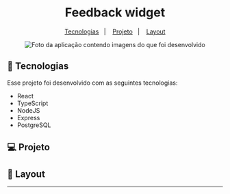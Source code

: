 <h1 align="center">
  Feedback widget
</h1>

<div align="center">
  <a href="#-tecnologias">Tecnologias</a>&nbsp;&nbsp;&nbsp;|&nbsp;&nbsp;&nbsp;
  <a href="#-projeto">Projeto</a>&nbsp;&nbsp;&nbsp;|&nbsp;&nbsp;&nbsp;
  <a href="#-layout">Layout</a>
</div>

<p align="center">
 <img src="https://user-images.githubusercontent.com/86581370/174448581-e4a69bef-31f7-48ac-b0ef-7cb90bc3d92a.png" alt="Foto da aplicação contendo imagens do que foi desenvolvido" />
</p>

## 🚀 Tecnologias

Esse projeto foi desenvolvido com as seguintes tecnologias:

- React
- TypeScript
- NodeJS
- Express
- PostgreSQL

## 💻 Projeto


## 🔖 Layout


---
